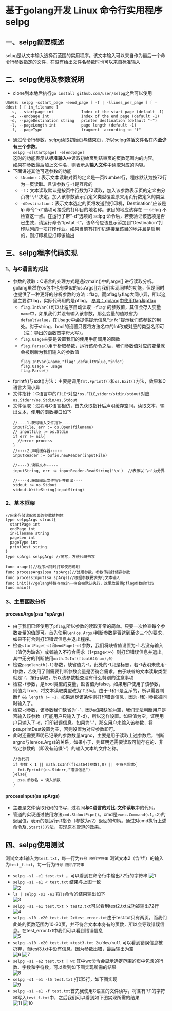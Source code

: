 # 基于golang开发 Linux 命令行实用程序selpg
## 一、selpg简要概述
 selpg是从文本输入选择页范围的实用程序。该文本输入可以来自作为最后一个命令行参数指定的文件，在没有给出文件名参数时也可以来自标准输入

## 二、selpg使用及参数说明
- clone到本地后执行`go install github.com/user/selpg`之后可以使用
```
USAGE: selpg -sstart_page -eend_page [ -f | -llines_per_page ] [ -ddest ] [ in_filename ]
  -s, --startpage int            Index of the start page (default -1)
  -e, --endpage int              Index of the end page (default -1)
  -d, --pageDestination string   printer destination (default "-")
  -l, --pageLength int           page length (default -1)
  -f, --pageType                 fragment  according to "f" 
```
- 通过命令行参数，selpg读取初始页与结束页，所以selpg包括文件名在内**至少有三个参数**。  
    ```selpg -s[startpage] -e[endpage]```  
    这时的功能表示从**标准输入**中读取初始页到结束页的页数范围内的内容。  
    如果在参数最后加上文件名，则表示从**输入文件**中读取对应的内容。
- 下面讲述其他可选参数的功能
    - `lNumber`：表示文本读取对页的定义是一页Number行，程序默认为按72行为一页读取。且该参数与`-f`是互斥的
    - `-f`：文本读取默认是按页中行数为72读取，加入该参数表示页的定义由分页符`'\f'`决定。加入该参数表示页定义类型覆盖原来用页行数定义的类型
    - `-dDestination`：表示文本选定的页将发送到打印机，Destination”应该是 lp 命令“-d”选项可接受的打印目的地名称。该目的地应该存在 ― selpg 不检查这一点。在运行了带“-d”选项的 selpg 命令后，若要验证该选项是否已生效，请运行命令“lpstat -t”。该命令应该显示添加到“Destination”打印队列的一项打印作业。如果当前有打印机连接至该目的地并且是启用的，则打印机应打印该输出


## 三、selpg程序代码实现
### 1、与C语言的对比
- 参数的读取：C语言的处理方式是通过main()中的argv[] 进行读取分析。golang虽然在os包中也有类似的os.Args[]为我们实现同样的功能，但是同时也提供了一种更好的分析参数的方法：flag。而pflag与flag大同小异，所以这里主要讲flag，实际代码用的是pflag。 [参考：golang中使用flag与pflag](https://o-my-chenjian.com/2017/09/20/Using-Flag-And-Pflag-With-Golang/)  
  - `flag.IntVar()`可以让程序自动读取`'-flag'`的参数值，其值会存入变量`name`中，如果我们并没有输入该参数，那么变量的值缺省为`defaultValue`，在Usage中会提供提示信息`“info”`提示我们该参数的用处。对于string、bool的设置只要将方法名中的Int改成对应的类型名即可（注：导出的函数首字母大写）。    
  - `flag.Usage`主要是设置我们的使用手册调用的函数   
  - `flag.Parse()`用于析取参数，运行该命令之后，我们参数值对应的变量就会被刷新为我们输入的参数值
    ```golang
    flag.IntVar(&name,"flag",defaultValue,"info")
    flag.Usage = usage
    flag.Parse()
    ```  
- fprintf()与exit()方法：主要是调用`fmt.Fprintf()`和`os.Exit()`方法，效果和C语言大同小异
- 文件指针：C语言中的`FILE*`对应`*os.FILE`,`stderr/stdin/stdout`对应`os.Stderr/os.Stdin/os.Stdout`
- 文件读取：过程与C语言相仿，首先获取指针后声明缓存空间，读取文本，输出文本，使用的函数接口如下
    ```golang
    //----1.获得输入文件指针----
    inputFile, err := os.Open(filename)
    // inputfile := os.Stdin 
    if err != nil{ 
      //error process
    }
    //----2.声明缓存器-----
    inputReader := bufio.newReader(inputFile)

    //----3.读取文本-----
    inputString, err := inputReader.ReadString('\n')  //表示以'\n'为分界

    //----4.获取输出文件指针并输出----
    stdout := os.Stdout
    stdout.WriteString(inputString)
    ```


### 2、基本框架
```golang
//用来存储读取页面的参数结构体
type selpgArgs struct{
  startPage int
  endPage int
  inFilename string
  pageLen int
  pageType int
  printDest string
}
type spArgs selpgArgs //简写，方便代码书写

func usage()//程序出错时打印使用说明
func processArgs(psa *spArgs)//处理参数，参数传指针储存参数
func processInput(sa spArgs)//根据参数要求执行文本输入
func init()//golang特性与main一样会被默认执行，这里放设置pflag参数的代码
func main()
```

### 3、主要函数分析
#### processArgs(psa *spArgs)
- 由于我们已经使用了`pflag`,所以参数的读取非常的简单。只要一次检查每个参数变量的值即可。首先使用`len(os.Args)`判断参数是否达到至少三个的要求，如果不符合则打印错误信息并退出程序。
- 检查`startPage(-s)`和`endPage(-e)`参数，我们将缺省值设置为-1.若没有输入（值仍为缺省）或者输入不符合需求（1<page<&infin;）则打印错误信息并退出。其中无穷的判断使用`math.IsInf(float64(num),0)`
- 检查`pagelength(-l)`参数，缺省值为-1。此处的-1只是标志，若-1表明未使用-l参数，若使用了则需要判断参数变量是否符合需求。由于缺省的文本读取类型就是'l'，按行读取，所以该参数检查没有什么特别的注意事项
- 检查`-f`参数，是bool类型的变量，缺省值为false。如果用户使用了该参数，则值为True，将文本读取类型改为'f'即可。由于-f和-l是互斥的，所以需要判断`f && length != -1`，如果满足该条件则打印错误信息，因为-f和-l参数被同时输入了。
- 检查`-d`参数，该参数我们缺省为'-'，因为如果缺省为空，我们无法判断用户是否输入该参数（可能用户只输入了-d），所以这样设置。如果值为空，证明用户只输入了-d，打印错误信息。如果为'-'，那么用户未输入该参数，将psa.printDest设置为空，否则设置为对应参数即可。
- 此时还需要声明已记录的参数数量argno，主要是用于读取上述参数后，判断argno与len(os.Args)的关系，如果小于，则证明还需要读取可能存在的、非特定参数的（即没有前缀‘-’）的输入文本的文件名称。
    ```golang
    //伪代码
    if 参数 < 1 || math.IsInf(float64(参数),0) || 不符合需求{
      fmt.Fprintf(os.Stderr,"错误信息")
    }else{
      psa.参数名 = 读入参数
    }
    ```
#### processInput(sa spArgs)
- 主要是文件读取代码的书写，过程同**与C语言的对比-文件读取**中的代码。
- 管道的实现通过使用方法`cmd.StdoutPipe()`。cmd是`exec.Command(s1,s2)`的返回值，表示的是运行s1指令（参数为s2）返回的句柄。通过对cmd执行上述命令及`.Start()`方法，实现原本管道的效果。

## 四、selpg使用测试
测试文本1输入为`test.txt`，每一行为`行号 随机字符串`
测试文本2（含'\f'）的输入为`test_f.txt`，每一行为`行号 随机字符串`
- `selpg -s1 -e1 test.txt `，可以看到在命令行中输出72行的字符串
![1](/img/1.png)
- `selpg -s1 -e1 < test.txt` 结果与上图一致  
![2](/img/1.png)
- `ls | selpg -s1 -e1` 将`ls`命令的结果输出如下  
![3](/img/3.png)
- `selpg -s1 -e1 test.txt > test2.txt`可以看到test2.txt成功被输出72行  
![4](/img/4.png)
- `selpg -s10 -e20 test.txt 2>test_error.txt`由于test.txt只有两页，而我们此处的页数范围为10-20页，并不符合文本本身有的页数，所以会导致错误信息。在test_error.txt中我们可以看到错误信息  
![5](/img/5.png)
 - `selpg -s10 -e20 test.txt >test3.txt 2>/dev/null` 可以看到错误信息被扔弃，而test3.txt中没有信息，因为参数出错，最后输出为空  
 ![6](/img/6.png)
 ![7](/img/7.png)
- `selpg -s1 -e2 test.txt | wc` 其中wc命令会显示选定范围的页中包含的行数、字数和字符数，可以看到如下图实现所需的结果  
![8](/img/8.png)
- `selpg -s1 -e1 -l5 test.txt` 打印5行，如下图实现  
![9](/img/9.png)
- `selpg -s1 -e1 -f test.txt`首先我使用C语言的文件读写，将含有'\f'的字符串写入`test_f.txt`中，之后我们可以看到如下图实现所需的结果  
![11](/img/11.png)
![10](/img/10.png)


